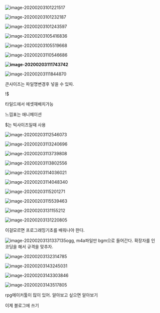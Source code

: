 ![image-20200203101221517](C:\Users\student\AppData\Roaming\Typora\typora-user-images\image-20200203101221517.png)

![image-20200203101232187](C:\Users\student\AppData\Roaming\Typora\typora-user-images\image-20200203101232187.png)

![image-20200203101243597](C:\Users\student\AppData\Roaming\Typora\typora-user-images\image-20200203101243597.png)

![image-20200203105416836](C:\Users\student\AppData\Roaming\Typora\typora-user-images\image-20200203105416836.png)

![image-20200203105519668](C:\Users\student\AppData\Roaming\Typora\typora-user-images\image-20200203105519668.png)

![image-20200203110546686](C:\Users\student\AppData\Roaming\Typora\typora-user-images\image-20200203110546686.png)

**![image-20200203111743742](C:\Users\student\AppData\Roaming\Typora\typora-user-images\image-20200203111743742.png)**

![image-20200203111844870](C:\Users\student\AppData\Roaming\Typora\typora-user-images\image-20200203111844870.png)

큰사이즈는 파일명변경후 넣을 수 있따.

!$ 

타일드에서 에셋재배치가능

느낌표는 애니메이션

$는 빅사이즈일때 사용

![image-20200203112546073](C:\Users\student\AppData\Roaming\Typora\typora-user-images\image-20200203112546073.png)

![image-20200203113240696](C:\Users\student\AppData\Roaming\Typora\typora-user-images\image-20200203113240696.png)

![image-20200203113739808](C:\Users\student\AppData\Roaming\Typora\typora-user-images\image-20200203113739808.png)

![image-20200203113802556](C:\Users\student\AppData\Roaming\Typora\typora-user-images\image-20200203113802556.png)

![image-20200203114036021](C:\Users\student\AppData\Roaming\Typora\typora-user-images\image-20200203114036021.png)

![image-20200203114048340](C:\Users\student\AppData\Roaming\Typora\typora-user-images\image-20200203114048340.png)

![image-20200203115201271](C:\Users\student\AppData\Roaming\Typora\typora-user-images\image-20200203115201271.png)

![image-20200203115539463](C:\Users\student\AppData\Roaming\Typora\typora-user-images\image-20200203115539463.png)

![image-20200203131155212](C:\Users\student\AppData\Roaming\Typora\typora-user-images\image-20200203131155212.png)

![image-20200203131220805](C:\Users\student\AppData\Roaming\Typora\typora-user-images\image-20200203131220805.png)

이걸모르면 프로그래밍기초를 배워나야 한다.

![image-20200203131337135](C:\Users\student\AppData\Roaming\Typora\typora-user-images\image-20200203131337135.png)ogg, m4a파일만 bgm으로 들어간다. 확장자를 인코딩을 해서 규격을 맞추자.

![image-20200203132314785](C:\Users\student\AppData\Roaming\Typora\typora-user-images\image-20200203132314785.png)

![image-20200203143245031](C:\Users\student\AppData\Roaming\Typora\typora-user-images\image-20200203143245031.png)

![image-20200203143303846](C:\Users\student\AppData\Roaming\Typora\typora-user-images\image-20200203143303846.png)

![image-20200203143517805](C:\Users\student\AppData\Roaming\Typora\typora-user-images\image-20200203143517805.png)

rpg메이커툴이 많이 있어. 알아보고 싶으면 알아보기

이제 블로그에 쓰기


